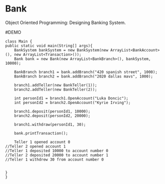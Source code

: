 # Bank
Object Oriented Programming: Designing Banking System. 

#DEMO


    class Main {
    public static void main(String[] args){
        BankSystem bankSystem = new BankSystem(new ArrayList<BankAccount>(), new ArrayList<Transaction>());
        Bank bank = new Bank(new ArrayList<BankBranch>(), bankSystem, 10000);

        BankBranch branch1 = bank.addBranch("420 spanish street", 1000);
        BankBranch branch2 = bank.addBranch("2020 dallas mavs", 1000);

        branch1.addTeller(new BankTeller(1));
        branch2.addTeller(new BankTeller(2));

        int personId1 = branch1.OpenAccount("Luka Doncic");
        int personId2 = branch2.OpenAccount("Kyrie Irving");

        branch1.deposit(personId1, 10000);
        branch2.deposit(personId2, 20000);

        branch1.withdraw(personId1, 30);

        bank.printTransaction();

        Teller 1 opened account 0
    //Teller 2 opened account 1
    //Teller 1 deposited 10000 to account number 0
    //Teller 2 deposited 20000 to account number 1
    //Teller 1 withdrew 30 from account number 0


    }
    }
